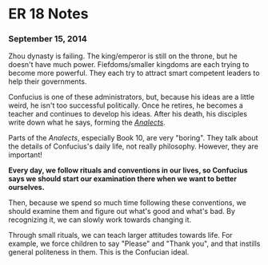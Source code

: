 ER 18 Notes
===========
### September 15, 2014

Zhou dynasty is failing.
The king/emperor is still on the throne, but he doesn't have much power.
Fiefdoms/smaller kingdoms are each trying to become more powerful.
They each try to attract smart competent leaders to help their governments.

Confucius is one of these administrators, but, because his ideas are a little weird, he isn't too successful politically.
Once he retires, he becomes a teacher and continues to develop his ideas.
After his death, his disciples write down what he says, forming the *[Analects](https://en.wikipedia.org/wiki/Analects)*.

Parts of the *Analects*, especially Book 10, are very "boring".
They talk about the details of Confucius's daily life, not really philosophy.
However, they are important!

**Every day, we follow rituals and conventions in our lives, so Confucius says we should start our examination there when we want to better ourselves.**

Then, because we spend so much time following these conventions, we should examine them and figure out what's good and what's bad.
By recognizing it, we can slowly work towards changing it.

Through small rituals, we can teach larger attitudes towards life.
For example, we force children to say "Please" and "Thank you", and that instills general politeness in them.
This is the Confucian ideal.